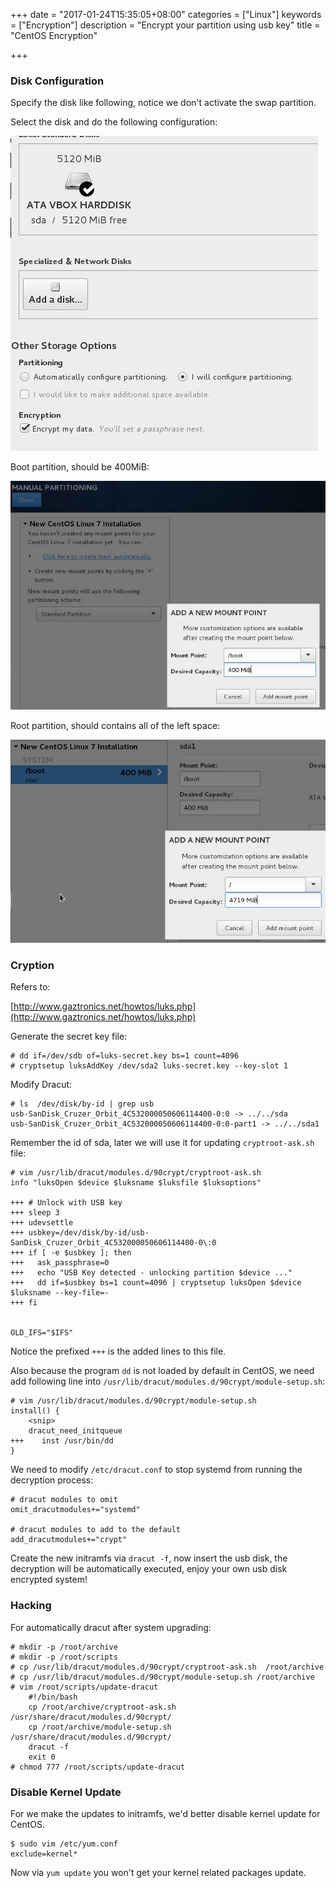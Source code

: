 +++
date = "2017-01-24T15:35:05+08:00"
categories = ["Linux"]
keywords = ["Encryption"]
description = "Encrypt your partition using usb key"
title = "CentOS Encryption"

+++
### Disk Configuration
Specify the disk like following, notice we don't activate the swap partition.    

Select the disk and do the following configuration:    

![/images/2017_01_24_10_19_50_492x504.jpg](/images/2017_01_24_10_19_50_492x504.jpg)    

Boot partition, should be 400MiB:    

![/images/2017_01_24_19_10_57_688x499.jpg](/images/2017_01_24_19_10_57_688x499.jpg)    

Root partition, should contains all of the left space:    

![/images/2017_01_24_19_11_21_654x422.jpg](/images/2017_01_24_19_11_21_654x422.jpg)    

### Cryption
Refers to:    

[http://www.gaztronics.net/howtos/luks.php](http://www.gaztronics.net/howtos/luks.php)    

Generate the secret key file:    

```
# dd if=/dev/sdb of=luks-secret.key bs=1 count=4096
# cryptsetup luksAddKey /dev/sda2 luks-secret.key --key-slot 1
```
Modify Dracut:    

```
# ls  /dev/disk/by-id | grep usb
usb-SanDisk_Cruzer_Orbit_4C532000050606114400-0:0 -> ../../sda
usb-SanDisk_Cruzer_Orbit_4C532000050606114400-0:0-part1 -> ../../sda1
```
Remember the id of sda, later we will use it for updating `cryptroot-ask.sh`
file:    

```
# vim /usr/lib/dracut/modules.d/90crypt/cryptroot-ask.sh
info "luksOpen $device $luksname $luksfile $luksoptions"

+++ # Unlock with USB key
+++ sleep 3
+++ udevsettle
+++ usbkey=/dev/disk/by-id/usb-SanDisk_Cruzer_Orbit_4C532000050606114400-0\:0
+++ if [ -e $usbkey ]; then
+++   ask_passphrase=0
+++   echo "USB Key detected - unlocking partition $device ..."
+++   dd if=$usbkey bs=1 count=4096 | cryptsetup luksOpen $device $luksname --key-file=-
+++ fi


OLD_IFS="$IFS"
```
Notice the prefixed `+++` is the added lines to this file.     

Also because the program `dd` is not loaded by default in CentOS, we need add 
following line into `/usr/lib/dracut/modules.d/90crypt/module-setup.sh`:    

```
# vim /usr/lib/dracut/modules.d/90crypt/module-setup.sh
install() {
    <snip>
    dracut_need_initqueue
+++    inst /usr/bin/dd
}
```
We need to modify `/etc/dracut.conf` to stop systemd from running the decryption 
process:    

```
# dracut modules to omit
omit_dracutmodules+="systemd"

# dracut modules to add to the default
add_dracutmodules+="crypt"
```
Create the new initramfs via `dracut -f`, now insert the usb disk, the decryption 
will be automatically executed, enjoy your own usb disk encrypted system!    

### Hacking
For automatically dracut after system upgrading:    

```
# mkdir -p /root/archive
# mkdir -p /root/scripts
# cp /usr/lib/dracut/modules.d/90crypt/cryptroot-ask.sh  /root/archive
# cp /usr/lib/dracut/modules.d/90crypt/module-setup.sh /root/archive
# vim /root/scripts/update-dracut
    #!/bin/bash
    cp /root/archive/cryptroot-ask.sh /usr/share/dracut/modules.d/90crypt/
    cp /root/archive/module-setup.sh /usr/share/dracut/modules.d/90crypt/
    dracut -f
    exit 0
# chmod 777 /root/scripts/update-dracut
```

### Disable Kernel Update
For we make the updates to initramfs, we'd better disable kernel update for CentOS.    

```
$ sudo vim /etc/yum.conf
exclude=kernel*
```
Now via `yum update` you won't get your kernel related packages update.    
